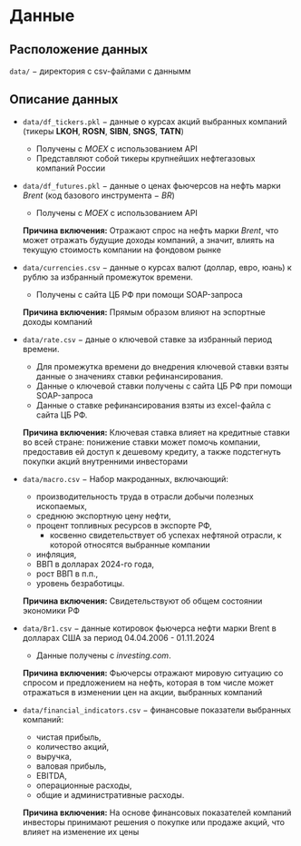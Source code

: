 # Данные

## Расположение данных

`data/` $-$ директория с csv-файлами с даннымм 

## Описание данных

- `data/df_tickers.pkl` $-$ данные о курсах акций выбранных компаний (тикеры **LKOH**, **ROSN**, **SIBN**, **SNGS**, **TATN**)
    - Получены с *MOEX* с использованием API
    - Представляют собой тикеры крупнейших нефтегазовых компаний России

- `data/df_futures.pkl` $-$ данные о ценах фьючерсов на нефть марки *Brent* (код базового инструмента $-$ *BR*)
    - Получены с *MOEX* с использованием API

    **Причина включения:** Отражают спрос на нефть марки *Brent*, что может отражать будущие доходы компаний, а значит, влиять на текущую стоимость компании на фондовом рынке

- `data/currencies.csv` $-$ данные о курсах валют (доллар, евро, юань) к рублю за избранный промежуток времени.
    - Получены с сайта ЦБ РФ при помощи SOAP-запроса

    **Причина включения:** Прямым образом влияют на эспортные доходы компаний

- `data/rate.csv` $-$ даные о ключевой ставке за избранный период времени.
    - Для промежутка времени до внедрения ключевой ставки взяты данные о значениях ставки рефинансирования.
    - Данные о ключевой ставки получены с сайта ЦБ РФ при помощи SOAP-запроса
    - Данные о ставке рефинансирования взяты из excel-файла с сайта ЦБ РФ.
    
    **Причина включения:** Ключевая ставка влияет на кредитные ставки во всей стране: понижение ставки может помочь компании, предоставив ей доступ к дешевому кредиту, а также подстегнуть покупки акций внутренними инвесторами

- `data/macro.csv` $-$ Набор макроданных, включающий:
    - производительность труда в отрасли добычи полезных ископаемых,
    - среднюю экспортную цену нефти,
    - процент топливных ресурсов в экспорте РФ,
        - косвенно свидетельствует об успехах нефтяной отрасли, к которой относятся выбранные компании
    - инфляция,
    - ВВП в долларах 2024-го года,
    - рост ВВП в п.п.,
    - уровень безработицы.
    
    **Причина включения:** Свидетельствуют об общем состоянии экономики РФ

- `data/Br1.csv` $-$ данные котировок фьючерса нефти марки Brent в долларах США за период 04.04.2006 - 01.11.2024
    - Данные получены с *investing.com*.
    
    **Причина включения:** Фьючерсы отражают мировую ситуацию со спросом и предложением на нефть, которая в том числе может отражаться в изменении цен на акции, выбранных компаний

- `data/financial_indicators.csv` $-$ финансовые показатели выбранных компаний:
    - чистая прибыль,
    - количество акций,
    - выручка,
    - валовая прибыль,
    - EBITDA,
    - операционные расходы,
    - общие и административные расходы.

    **Причина включения:** На основе финансовых показателей компаний инвесторы принимают решения о покупке или продаже акций, что влияет на изменение их цены 

